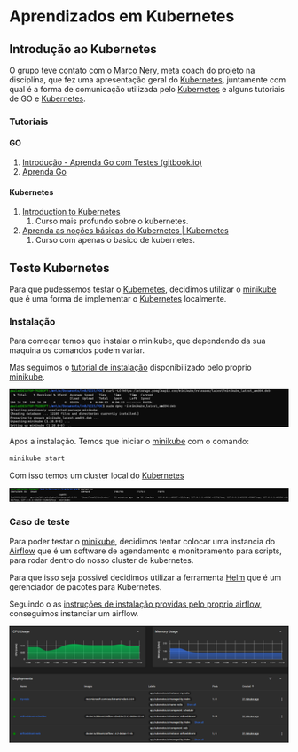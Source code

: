 # Aprendizados em Kubernetes

## Introdução ao Kubernetes

O grupo teve contato com o [Marco Nery](https://github.com/MarcosNBJ), meta coach do projeto na disciplina, que fez uma apresentação geral do [Kubernetes](https://github.com/kubernetes/), juntamente com qual é a forma de comunicação utilizada pelo [Kubernetes](https://github.com/kubernetes/) e alguns tutoriais de GO e [Kubernetes](https://github.com/kubernetes/).

### Tutoriais

#### GO

1. [Introdução - Aprenda Go com Testes (gitbook.io)](https://larien.gitbook.io/aprenda-go-com-testes/)
2. [Aprenda Go](https://www.youtube.com/playlist?list=PLCKpcjBB_VlBsxJ9IseNxFllf-UFEXOdg)

#### Kubernetes

1. [Introduction to Kubernetes](https://training.linuxfoundation.org/training/introduction-to-kubernetes/)
   1. Curso mais profundo sobre o kubernetes.
2. [Aprenda as noções básicas do Kubernetes | Kubernetes](https://kubernetes.io/pt-br/docs/tutorials/kubernetes-basics/)
   1. Curso com apenas o basico de kubernetes.

## Teste Kubernetes

Para que pudessemos testar o [Kubernetes](https://github.com/kubernetes/), decidimos utilizar o [minikube](https://github.com/kubernetes/minikube) que é uma forma de implementar o [Kubernetes](https://github.com/kubernetes/) localmente.

### Instalação

Para começar temos que instalar o minikube, que dependendo da sua maquina os comandos podem variar.

Mas seguimos o [tutorial de instalação](https://minikube.sigs.k8s.io/docs/start/) disponibilizado pelo proprio [minikube](https://github.com/kubernetes/minikube).

![Instalacao](../../../../assets/semestres/2022.02/sprint1/instalacao_minikube.png)

Apos a instalação. Temos que iniciar o [minikube](https://github.com/kubernetes/minikube) com o comando:

```sh
minikube start
```

Com isso temos um cluster local do [Kubernetes](https://github.com/kubernetes/)

![docker ps](../../../../assets/semestres/2022.02/sprint1/minikube_dockerps.png)

### Caso de teste

Para poder testar o [minikube](https://github.com/kubernetes/minikube), decidimos tentar colocar uma instancia do [Airflow](https://airflow.apache.org/) que é um software de agendamento e monitoramento para scripts, para rodar dentro do nosso cluster de kubernetes.

Para que isso seja possivel decidimos utilizar a ferramenta [Helm](https://helm.sh/) que é um gerenciador de pacotes para Kubernetes.

Seguindo o as [instruções de instalação providas pelo proprio airflow](https://airflow.apache.org/docs/helm-chart/stable/index.html), conseguimos instanciar um airflow.

![Dashboard](../../../../assets/semestres/2022.02/sprint1/dashboard.png)
